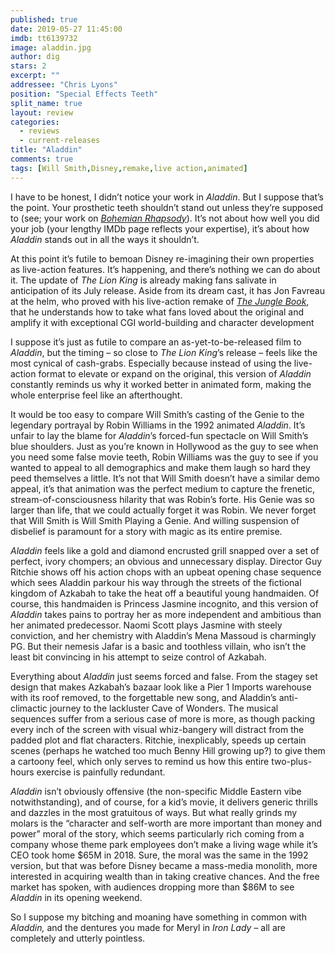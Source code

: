 ```yaml
---
published: true
date: 2019-05-27 11:45:00
imdb: tt6139732
image: aladdin.jpg
author: dig
stars: 2
excerpt: ""
addressee: "Chris Lyons"
position: "Special Effects Teeth"
split_name: true
layout: review
categories: 
  - reviews
  - current-releases
title: "Aladdin"
comments: true
tags: [Will Smith,Disney,remake,live action,animated]
---
```

I have to be honest, I didn’t notice your work in _Aladdin_. But I suppose that’s the point. Your prosthetic teeth shouldn’t stand out unless they’re supposed to (see; your work on [_Bohemian Rhapsody_](/content/2018/11/6/bohemian-rhapsody.html)). It’s not about how well you did your job (your lengthy IMDb page reflects your expertise), it’s about how _Aladdin_ stands out in all the ways it shouldn’t.

At this point it’s futile to bemoan Disney re-imagining their own properties as live-action features. It’s happening, and there’s nothing we can do about it. The update of _The Lion King_ is already making fans salivate in anticipation of its July release. Aside from its dream cast, it has Jon Favreau at the helm, who proved with his live-action remake of [_The Jungle Book_](/content/2016/4/15/the-jungle-book.html), that he understands how to take what fans loved about the original and amplify it with exceptional CGI world-building and character development

I suppose it’s just as futile to compare an as-yet-to-be-released film to _Aladdin_, but the timing – so close to _The Lion King_’s release – feels like the most cynical of cash-grabs. Especially because instead of using the live-action format to elevate or expand on the original, this version of _Aladdin_ constantly reminds us why it worked better in animated form, making the whole enterprise feel like an afterthought. 

It would be too easy to compare Will Smith’s casting of the Genie to the legendary portrayal by Robin Williams in the 1992 animated _Aladdin_. It’s unfair to lay the blame for _Aladdin_’s forced-fun spectacle on Will Smith’s blue shoulders. Just as you’re known in Hollywood as the guy to see when you need some false movie teeth, Robin Williams was the guy to see if you wanted to appeal to all demographics and make them laugh so hard they peed themselves a little. It’s not that Will Smith doesn’t have a similar demo appeal, it’s that animation was the perfect medium to capture the frenetic, stream-of-consciousness hilarity that was Robin’s forte. His Genie was so larger than life, that we could actually forget it was Robin. We never forget that Will Smith is Will Smith Playing a Genie. And willing suspension of disbelief is paramount for a story with magic as its entire premise.

_Aladdin_ feels like a gold and diamond encrusted grill snapped over a set of perfect, ivory chompers; an obvious and unnecessary display. Director Guy Ritchie shows off his action chops with an upbeat opening chase sequence which sees Aladdin parkour his way through the streets of the fictional kingdom of Azkabah to take the heat off a beautiful young handmaiden. Of course, this handmaiden is Princess Jasmine incognito, and this version of _Aladdin_ takes pains to portray her as more independent and ambitious than her animated predecessor. Naomi Scott plays Jasmine with steely conviction, and her chemistry with Aladdin’s Mena Massoud is charmingly PG. But their nemesis Jafar is a basic and toothless villain, who isn’t the least bit convincing in his attempt to seize control of Azkabah. 

Everything about _Aladdin_ just seems forced and false. From the stagey set design that makes Azkabah’s bazaar look like a Pier 1 Imports warehouse with its roof removed, to the forgettable new song, and Aladdin’s anti-climactic journey to the lackluster Cave of Wonders. The musical sequences suffer from a serious case of more is more, as though packing every inch of the screen with visual whiz-bangery will distract from the padded plot and flat characters. Ritchie, inexplicably, speeds up certain scenes (perhaps he watched too much Benny Hill growing up?) to give them a cartoony feel, which only serves to remind us how this entire two-plus-hours exercise is painfully redundant.

_Aladdin_ isn’t obviously offensive (the non-specific Middle Eastern vibe notwithstanding), and of course, for a kid’s movie, it delivers generic thrills and dazzles in the most gratuitous of ways. But what really grinds my molars is the “character and self-worth are more important than money and power” moral of the story, which seems particularly rich coming from a company whose theme park employees don’t make a living wage while it’s CEO took home $65M in 2018. Sure, the moral was the same in the 1992 version, but that was before Disney became a mass-media monolith, more interested in acquiring wealth than in taking creative chances. And the free market has spoken, with audiences dropping more than $86M to see _Aladdin_ in its opening weekend.

So I suppose my bitching and moaning have something in common with _Aladdin,_ and the dentures you made for Meryl in _Iron Lady_ – all are completely and utterly pointless.